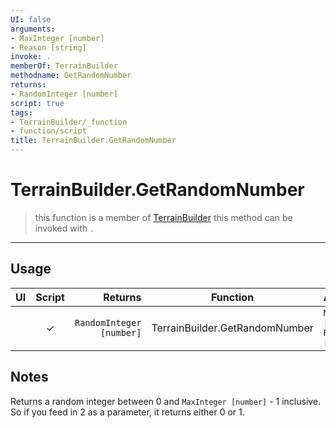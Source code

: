 ```yaml
---
UI: false
arguments:
- MaxInteger [number]
- Reason [string]
invoke: .
memberOf: TerrainBuilder
methodname: GetRandomNumber
returns:
- RandomInteger [number]
script: true
tags:
- TerrainBuilder/_function
- function/script
title: TerrainBuilder.GetRandomNumber
---
```

# TerrainBuilder.GetRandomNumber
> this function is a member of [TerrainBuilder](civ-6/lua/TerrainBuilder.md)
> this method can be invoked with `.`
-----
## Usage
|  UI | Script | Returns | Function | Arguments |
|:---:|:------:|-------:|:--------:|:---------|
| |✓|`RandomInteger [number]`|TerrainBuilder.GetRandomNumber|`MaxInteger [number]`<br>`Reason [string]`|

## Notes
Returns a random integer between 0 and `MaxInteger [number]` - 1 inclusive. So if you feed in 2 as a parameter, it returns either 0 or 1.